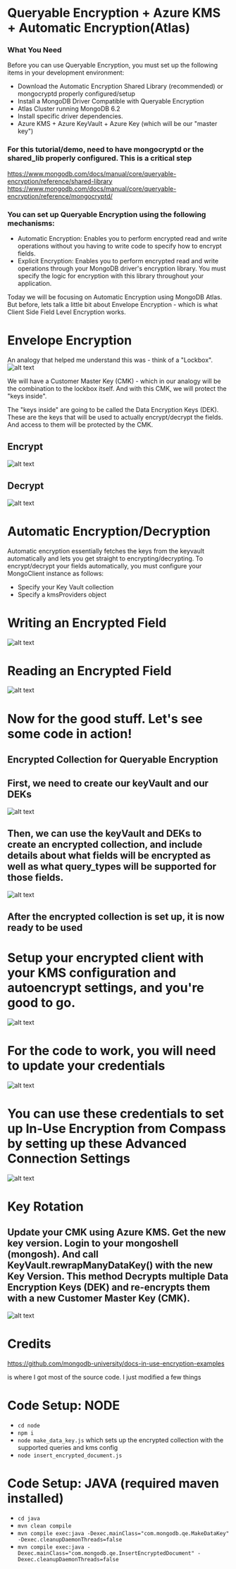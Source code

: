 # Queryable Encryption + Azure KMS + Automatic Encryption(Atlas)

### What You Need
Before you can use Queryable Encryption, you must set up the following items in your development environment:

- Download the Automatic Encryption Shared Library (recommended) or mongocryptd properly configured/setup
- Install a MongoDB Driver Compatible with Queryable Encryption
- Atlas Cluster running MongoDB 6.2
- Install specific driver dependencies.
- Azure KMS + Azure KeyVault + Azure Key (which will be our "master key")

### For this tutorial/demo, need to have mongocryptd or the shared_lib properly configured. This is a critical step
https://www.mongodb.com/docs/manual/core/queryable-encryption/reference/shared-library
https://www.mongodb.com/docs/manual/core/queryable-encryption/reference/mongocryptd/

### You can set up Queryable Encryption using the following mechanisms:
- Automatic Encryption: Enables you to perform encrypted read and write operations without you having to write code to specify how to encrypt fields.
- Explicit Encryption: Enables you to perform encrypted read and write operations through your MongoDB driver's encryption library. You must specify the logic for encryption with this library throughout your application.

Today we will be focusing on Automatic Encryption using MongoDB Atlas. But before, lets talk a little bit about Envelope Encryption - which is what Client Side Field Level Encryption works.

# Envelope Encryption
An analogy that helped me understand this was - think of a "Lockbox".
![alt text](https://ae01.alicdn.com/kf/H9e2485b079db4fe2abe2d8b5a7884a7bO/Key-Lock-Box-Combination-Lockbox-with-Code-for-House-Key-Storage-Combo-Door-Locker.jpg_.webp "Title")

We will have a Customer Master Key (CMK) - which in our analogy will be the combination to the lockbox itself.
And with this CMK, we will protect the "keys inside".

The "keys inside" are going to be called the Data Encryption Keys (DEK). These are the keys that will be used to actually encrypt/decrypt the fields. And access to them will be protected by the CMK.

## Encrypt
![alt text](https://rockelitix-ituwr.mongodbstitch.com/imageedit_4_9354567901.png "Title")

## Decrypt
![alt text](https://rockelitix-ituwr.mongodbstitch.com/imageedit_5_5000319473.png "Title")



# Automatic Encryption/Decryption
Automatic encryption essentially fetches the keys from the keyvault automatically and lets you get straight to encrypting/decrypting.
To encrypt/decrypt your fields automatically, you must configure your MongoClient instance as follows:
- Specify your Key Vault collection
- Specify a kmsProviders object

# Writing an Encrypted Field
![alt text](https://www.mongodb.com/docs/manual/images/CSFLE_Write_Encrypted_Data.png "Title")

# Reading an Encrypted Field
![alt text](https://www.mongodb.com/docs/manual/images/CSFLE_Read_Encrypted_Data.png "Title")

# Now for the good stuff. Let's see some code in action!

## Encrypted Collection for Queryable Encryption
## First, we need to create our keyVault and our DEKs
![alt text](https://rockelitix-ituwr.mongodbstitch.com/step0-qe.png "Title")
## Then, we can use the keyVault and DEKs to create an encrypted collection, and include details about what fields will be encrypted as well as what query_types will be supported for those fields.
![alt text](https://rockelitix-ituwr.mongodbstitch.com/step1-qe.png "Title")

## After the encrypted collection is set up, it is now ready to be used

# Setup your encrypted client with your KMS configuration and autoencrypt settings, and you're good to go.
![alt text](https://rockelitix-ituwr.mongodbstitch.com/cryptoclient.png "Title")

# For the code to work, you will need to update your credentials
![alt text](https://rockelitix-ituwr.mongodbstitch.com/azure.png "Title")

# You can use these credentials to set up In-Use Encryption from Compass by setting up these Advanced Connection Settings

![alt text](https://rockelitix-ituwr.mongodbstitch.com/compass.png "Title")

# Key Rotation
## Update your CMK using Azure KMS. Get the new key version. Login to your mongoshell (mongosh). And call KeyVault.rewrapManyDataKey() with the new Key Version. This method Decrypts multiple Data Encryption Keys (DEK) and re-encrypts them with a new Customer Master Key (CMK).
![alt text](https://rockelitix-ituwr.mongodbstitch.com/keyrotate.png "Title")

# Credits
https://github.com/mongodb-university/docs-in-use-encryption-examples

is where I got most of the source code. I just modified a few things

# Code Setup: NODE
- ` cd node `
- `npm i`
- `node make_data_key.js` which sets up the encrypted collection with the supported queries and kms config
- `node insert_encrypted_document.js`

# Code Setup: JAVA (required maven installed)
- `cd java`
- `mvn clean compile`
- `mvn compile exec:java -Dexec.mainClass="com.mongodb.qe.MakeDataKey" -Dexec.cleanupDaemonThreads=false`
- `mvn compile exec:java -Dexec.mainClass="com.mongodb.qe.InsertEncryptedDocument" -Dexec.cleanupDaemonThreads=false`

